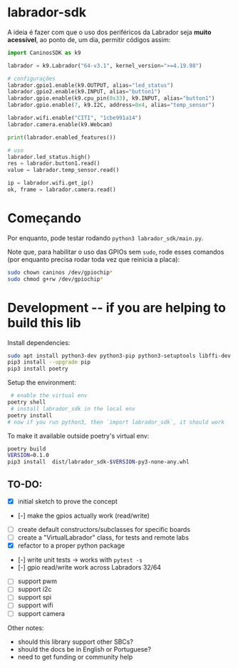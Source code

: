 # labrador-sdk

A ideia é fazer com que o uso dos periféricos da Labrador seja **muito acessível**, ao ponto de, um dia, permitir códigos assim:

```python
import CaninosSDK as k9

labrador = k9.Labrador("64-v3.1", kernel_version=">=4.19.98")

# configurações
labrador.gpio1.enable(k9.OUTPUT, alias="led_status")
labrador.gpio2.enable(k9.INPUT, alias="button1")
labrador.gpio.enable(k9.cpu_pin(0x33), k9.INPUT, alias="button1")
labrador.gpio.enable(7, k9.I2C, address=0x4, alias="temp_sensor")

labrador.wifi.enable("CITI", "1cbe991a14")
labrador.camera.enable(k9.Webcam)

print(labrador.enabled_features())

# uso
labrador.led_status.high()
res = labrador.button1.read()
value = labrador.temp_sensor.read()

ip = labrador.wifi.get_ip()
ok, frame = labrador.camera.read()
```

# Começando

Por enquanto, pode testar rodando `python3 labrador_sdk/main.py`.

Note que, para habilitar o uso das GPIOs sem `sudo`, rode esses comandos (por enquanto precisa rodar toda vez que reinicia a placa):

```bash
sudo chown caninos /dev/gpiochip*
sudo chmod g+rw /dev/gpiochip*
```


# Development -- if you are helping to build this lib

Install dependencies:
```bash
sudo apt install python3-dev python3-pip python3-setuptools libffi-dev libssl-dev curl
pip3 install --upgrade pip
pip3 install poetry
```

Setup the environment:
```bash
 # enable the virtual env
poetry shell
 # install labrador_sdk in the local env
poetry install
# now if you run python3, then `import labrador_sdk`, it should work
```

To make it available outside poetry's virtual env:
```bash
poetry build
VERSION=0.1.0
pip3 install  dist/labrador_sdk-$VERSION-py3-none-any.whl
```

## TO-DO:
- [x] initial sketch to prove the concept
- [-] make the gpios actually work (read/write)
- [ ] create default constructors/subclasses for specific boards
- [ ] create a "VirtualLabrador" class, for tests and remote labs
- [x] refactor to a proper python package
- [-] write unit tests -> works with `pytest -s`
- [-] gpio read/write work across Labradors 32/64
- [ ] support pwm
- [ ] support i2c
- [ ] support spi
- [ ] support wifi
- [ ] support camera

Other notes:
- should this library support other SBCs?
- should the docs be in English or Portuguese?
- need to get funding or community help
